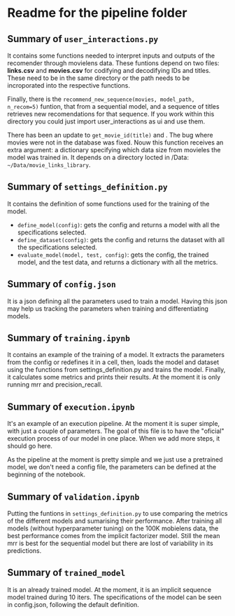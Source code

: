 # Readme for the pipeline folder

## Summary of `user_interactions.py`

It contains some functions needed to interpret inputs and outputs of the recomender through movielens data.
These funtions depend on two files: **links.csv** and **movies.csv** for codifying and decodifying IDs and titles.
These need to be in the same directory or the path needs to be incroporated into the respective functions.

Finally, there is the `recommend_new_sequence(movies, model_path, n_recom=5)` funtion, that from a sequential model,
and a sequence of titles retrieves new recomendations for that sequence. If you work within this directory you
could just import user_interactions as ui and use them.

There has been an update to `get_movie_id(title)` and . The bug where movies were not in the database was fixed. Nouw this 
function receives an extra argument: a dictionary specifying which data size from movieles the model was trained in.
It depends on a directory locted in /Data: `~/Data/movie_links_library`.

## Summary of `settings_definition.py`

It contains the definition of some functions used for the training of the model.
- `define_model(config)`: gets the config and returns a model with all the specifications selected.
- `define_dataset(config)`: gets the config and returns the dataset with all the specifications selected.
- `evaluate_model(model, test, config)`: gets the config, the trained model, and the test data, and returns a dictionary with all the metrics.

## Summary of `config.json`

It is a json defining all the parameters used to train a model. Having this json may help us tracking the parameters
when training and differentiating models.

## Summary of `training.ipynb`

It contains an example of the training of a model. It extracts the parameters from the config or redefines it in a cell,
then, loads the model and dataset using the functions from settings_definition.py and trains the model.
Finally, it calculates some metrics and prints their results. At the moment it is only running mrr and precision_recall.

## Summary of `execution.ipynb`

It's an example of an execution pipeline. At the moment it is super simple, with just a couple of parameters.
The goal of this file is to have the "oficial" execution process of our model in one place.
When we add more steps, it should go here.

As the pipeline at the moment is pretty simple and we just use a pretrained model, we don't need a config file,
the parameters can be defined at the beginning of the notebook.

## Summary of `validation.ipynb`

Putting the funtions in `settings_definition.py` to use comparing the metrics of the different models and sumarising their performance. After training all models (without hyperparameter tuning) on the 100K mobielens data, the best performance comes from the implicit factorizer model. Still the mean mrr is best for the sequential model but there are lost of variability in its predictions.

## Summary of `trained_model`

It is an already trained model. At the moment, it is an implicit sequence model trained during 10 iters.
The specifications of the model can be seen in config.json, following the default definition.
